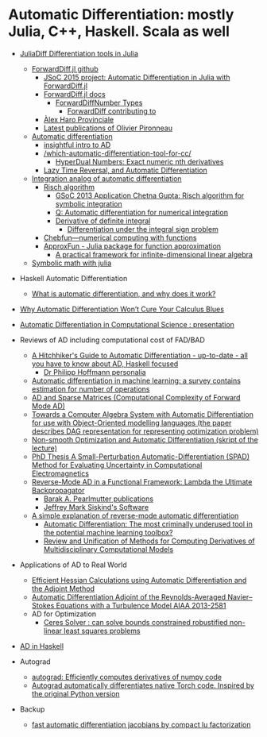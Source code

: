 # Automatic Differentiation: mostly Julia, C++, Haskell. Scala as well
+ [JuliaDiff Differentiation tools in Julia](http://www.juliadiff.org/)
    + [ForwardDiff.jl github](https://github.com/JuliaDiff/ForwardDiff.jl)
        + [JSoC 2015 project: Automatic Differentiation in Julia with ForwardDiff.jl](http://julialang.org/blog/2015/10/auto-diff-in-julia/)
        + [ForwardDiff.jl docs](http://www.juliadiff.org/ForwardDiff.jl/)
            + [ForwardDiffNumber Types](http://www.juliadiff.org/ForwardDiff.jl/types.html)
                + [ForwardDiff contributing to](http://www.juliadiff.org/ForwardDiff.jl/contributing.html)
        + [Àlex Haro Provinciale](http://www.maia.ub.es/~alex/)
        + [Latest publications of Olivier Pironneau](http://www.ann.jussieu.fr/pironneau/publi/publications/publi.html)
    + [Automatic differentiation](https://en.wikipedia.org/wiki/Automatic_differentiation)
        + [insightful intro to AD](http://alexey.radul.name/ideas/2013/introduction-to-automatic-differentiation)
        + [/which-automatic-differentiation-tool-for-cc/](http://lingpipe-blog.com/2011/01/19/which-automatic-differentiation-tool-for-cc/)
            + [HyperDual Numbers: Exact numeric nth derivatives](http://jliszka.github.io/2013/10/24/exact-numeric-nth-derivatives.html)
        + [Lazy Time Reversal, and Automatic Differentiation](https://karczmarczuk.users.greyc.fr/arpap/revpearl.pdf)
    + [Integration analog of automatic differentiation](http://math.stackexchange.com/questions/109070/integration-analog-of-automatic-differentiation)
        + [Risch algorithm](https://en.wikipedia.org/wiki/Risch_algorithm)
            + [GSoC 2013 Application Chetna Gupta: Risch algorithm for symbolic integration](https://github.com/sympy/sympy/wiki/GSoC-2013-Application-Chetna-Gupta:-Risch-algorithm-for-symbolic-integration)
            + [Q: Automatic differentiation for numerical integration](https://www.physicsforums.com/threads/automatic-differentiation-for-numerical-integration.527251/)
            + [Derivative of definite integral](http://math.stackexchange.com/questions/716596/derivative-of-definite-integral)
                + [Differentiation under the integral sign problem](http://math.stackexchange.com/questions/1128793/differentiation-under-the-integral-sign-problem)
        + [Chebfun—numerical computing with functions](http://www.chebfun.org/)
        + [ApproxFun - Julia package for function approximation](https://github.com/ApproxFun/ApproxFun.jl)
            + [A practical framework for infinite-dimensional linear algebra](http://arxiv.org/pdf/1409.5529.pdf)
    + [Symbolic math with julia](http://mth229.github.io/symbolic.html)

+ Haskell Automatic Differentiation
    + [What is automatic differentiation, and why does it work?](http://conal.net/blog/posts/what-is-automatic-differentiation-and-why-does-it-work)

+ [Why Automatic Differentiation Won’t Cure Your Calculus Blues](http://accu.org/index.php/journals/1932)

+ [Automatic Differentiation in Computational Science : presentation](http://science.energy.gov/~/media/ascr/ascac/pdf/meetings/nov10/Norris.pdf)

+ Reviews of AD including computational cost of FAD/BAD
    + [A Hitchhiker's Guide to Automatic Differentiation - up-to-date - all you have to know about AD, Haskell focused](http://arxiv.org/abs/1411.0583)
        + [Dr Philipp Hoffmann personalia](https://www.maynoothuniversity.ie/people/philipp-hoffmann)
    + [Automatic differentiation in machine learning: a survey contains estimation for number of operations](http://arxiv.org/pdf/1502.05767.pdf)
    + [AD and Sparse Matrices (Computational Complexity of Forward Mode AD)](http://www.numerical.rl.ac.uk/people/hsd/jkr/talks/forth.pdf)
    + [Towards a Computer Algebra System with Automatic Differentiation for use with Object-Oriented modelling languages (the paper describes DAG representation for representing optimization problem)](http://www.ep.liu.se/ecp/047/011/ecp4710011.pdf)
    + [Non-smooth Optimization and Automatic Differentiation (skript of the lecture)](http://www.math.hu-berlin.de/~bosse/Downloads/NonsmoothSkript.pdf)
    + [PhD Thesis A Small-Perturbation Automatic-Differentiation (SPAD) Method for Evaluating Uncertainty in Computational Electromagnetics](https://etd.ohiolink.edu/!etd.send_file?accession=osu1354742230&disposition=inline)
    + [Reverse-Mode AD in a Functional Framework: Lambda the Ultimate Backpropagator](http://www.bcl.hamilton.ie/~barak/papers/toplas-reverse.pdf)
        + [Barak A. Pearlmutter publications](http://www.bcl.hamilton.ie/~barak/publications.html)
        + [Jeffrey Mark Siskind's Software](https://engineering.purdue.edu/~qobi/software.html)
    + [A simple explanation of reverse-mode automatic differentiation](https://justindomke.wordpress.com/2009/03/24/a-simple-explanation-of-reverse-mode-automatic-differentiation/)
        + [Automatic Differentiation: The most criminally underused tool in the potential machine learning toolbox?](https://justindomke.wordpress.com/2009/02/17/automatic-differentiation-the-most-criminally-underused-tool-in-the-potential-machine-learning-toolbox/)
        + [Review and Unification of Methods for Computing Derivatives of Multidisciplinary Computational Models](http://mdolab.engin.umich.edu/sites/default/files/Martins-Hwang-2013-AIAAJ-derivatives.pdf)

+ Applications of AD to Real World
    + [Efficient Hessian Calculations using Automatic Differentiation and the Adjoint Method](http://academic.udayton.edu/MarkusRumpfkeil/Documents/AIAA2010-1268.pdf)
    + [Automatic Differentiation Adjoint of the Reynolds-Averaged Navier–Stokes Equations with a Turbulence Model AIAA 2013-2581](http://deepblue.lib.umich.edu/bitstream/handle/2027.42/106452/AIAA2013-2581.pdf?sequence=1)
    + AD for Optimization
        + [Ceres Solver : can solve bounds constrained robustified non-linear least squares problems](http://ceres-solver.org/nnls_tutorial.html)

+ [AD in Haskell](https://wiki.haskell.org/Automatic_Differentiation)

+ Autograd
    + [autograd: Efficiently computes derivatives of numpy code](https://github.com/HIPS/autograd)
    + [Autograd automatically differentiates native Torch code. Inspired by the original Python version](https://github.com/twitter/torch-autograd)

+ Backup
    + [fast automatic differentiation jacobians by compact lu factorization](https://orca-mwe.cf.ac.uk/49127/1/Pryce%202008.pdf)
